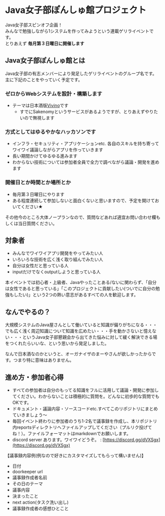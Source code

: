 # Java女子部ぽんしゅ館プロジェクト

Java女子部スピンオフ企画！    
みんなで勉強しながら1システムを作ってみようという連載ゲリライベントです。    
とりあえず **毎月第３日曜日に開催します**     

## Java女子部ぽんしゅ館とは
Java女子部の有志メンバーにより発足したゲリライベントのグループ名です。    
主に下記のことをやっていく予定です。    
    
### ゼロからWebシステムを設計・構築します
- テーマは日本酒版[Vivino](https://www.vivino.com/)です
    - すでにSakenomyというサービスがあるようですが、とりあえずやりたいので無視します

### 方式としてはゆるやかなハッカソンです
- インフラ・セキュリティ・アプリケーションetc. 各自のスキルを持ち寄ってワイワイ議論しながらアプリを作っていきます
- 長い期間かけてゆるゆる進みます
- わからない技術については参加者全員で全力で調べながら議論・開発を進めます

### 開催日とか時間とか場所とか
- 毎月第３日曜日にやります
- ある程度連続して参加しないと面白くないと思いますので、予定を開けておいてください★
    
その他今のところ大体ノープランなので、質問などあれば適宜お問い合わせ欄もしくは当日質問ください。    

## 対象者
- みんなでワイワイアプリ開発をやってみたい人
- いろいろな技術を広く浅く取り組んでみたい人
- 自分は女性だと思っている人
- inputだけでなくoutputしようと思っている人

本イベントでは初心者・上級者、Javaやったことある/ないに関わらず、「自分は女性であると思っている」「このプロジェクトに貢献したい(ついでに自分の勉強もしたい)」という2つの熱い意志があるすべての人を歓迎します。

## なんでやるの？
大規模システムのJava屋さんとして働いていると知識が偏りがちになる・・・でも広く浅く周辺知識について知識を広めたい・・・手を動かさないと憶えない・・・というJava女子部懇親会から出てきた悩みに対して緩く解決できる場をつくれたらいいな、という思いから発足しました。    
    
なんで日本酒なのかというと、オーガナイザのまーやさんが欲しかったからです。つまり特に意味はありません。    
    
## 進め方・参加者心得
- すべての参加者は自分のもってる知識をフルに活用して議論・開発に参加してください。わからないことは積極的に質問を。どんなに初歩的な質問でもOKです。
- ドキュメント・議論内容・ソースコードetc.すべてこのリポジトリにまとめていきましょう～
- 毎回イベント終わりに参加者のうち1-2名で議事録を作成し、本リポジトリ内reportsディレクトリへファイルアップしてください（プルリク投げてね！）。ファイルフォーマットはmarkdownでお願いします。
- discord server あります。ワイワイどうぞ。 : [https://discord.gg/dVXSgx](https://discord.gg/dVXSgx)
    
【議事録内容例(例なので好きにカスタマイズしてもらって構いません)】
- 日付
- doorkeeper url
- 議事録作成者名前
- その日のテーマ
- 議事内容
- 決まったこと
- next action(タスク洗い出し)
- 議事録作成者の感想ひとこと
